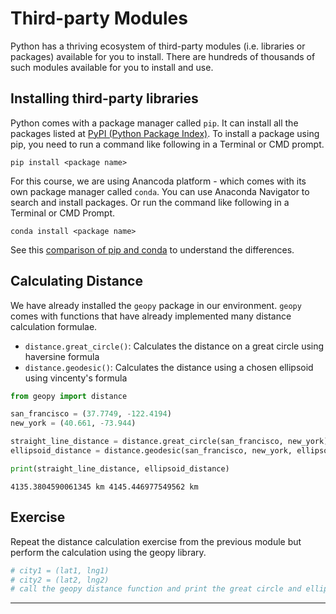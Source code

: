 # Third-party Modules

Python has a thriving ecosystem of third-party modules (i.e. libraries or packages) available for you to install. There are hundreds of thousands of such modules available for you to install and use.

## Installing third-party libraries

Python comes with a package manager called `pip`. It can install all the packages listed at [PyPI (Python Package Index)](https://pypi.org/). To install a package using pip, you need to run a command like following in a Terminal or CMD prompt.

`pip install <package name>`

For this course, we are using Anancoda platform - which comes with its own package manager called `conda`. You can use Anaconda Navigator to search and install packages. Or run the command like following in a Terminal or CMD Prompt.

`conda install <package name>`

See this [comparison of pip and conda](https://www.anaconda.com/blog/understanding-conda-and-pip) to understand the differences.

## Calculating Distance

We have already installed the `geopy` package in our environment. `geopy` comes with functions that have already implemented many distance calculation formulae.

- `distance.great_circle()`: Calculates the distance on a great circle using haversine formula
- `distance.geodesic()`: Calculates the distance using a chosen ellipsoid using vincenty's formula


```python
from geopy import distance

san_francisco = (37.7749, -122.4194)
new_york = (40.661, -73.944)

straight_line_distance = distance.great_circle(san_francisco, new_york)
ellipsoid_distance = distance.geodesic(san_francisco, new_york, ellipsoid='WGS-84')

print(straight_line_distance, ellipsoid_distance)
```

    4135.3804590061345 km 4145.446977549562 km


## Exercise

Repeat the distance calculation exercise from the previous module but perform the calculation using the geopy library.


```python
# city1 = (lat1, lng1)
# city2 = (lat2, lng2)
# call the geopy distance function and print the great circle and ellipsoid distance
```

----
